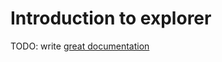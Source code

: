 # Introduction to explorer

TODO: write [great documentation](http://jacobian.org/writing/great-documentation/what-to-write/)
